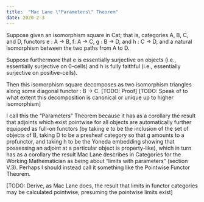 ```yaml
---
title:  "Mac Lane \"Parameters\" Theorem"
date: 2020-2-3
---
```

Suppose given an isomorphism square in Cat; that is, categories A, B, C, and D, functors e : A -> B, f: A -> C, g : B -> D, and h : C -> D, and a natural isomorphism between the two paths from A to D.

Suppose furthermore that e is essentially surjective on objects (i.e., essentially surjective on 0-cells) and h is fully faithful (i.e., essentially surjective on positive-cells).

Then this isomorphism square decomposes as two isomorphism triangles along some diagonal functor : B -> C. \[TODO: Proof\] \[TODO: Speak of to what extent this decomposition is canonical or unique up to higher isomorphism\]

I call this the “Parameters” Theorem because it has as a corollary the result that adjoints which exist pointwise for all objects are automatically further equipped as full-on functors (by taking e to be the inclusion of the set of objects of B, taking D to be a presheaf category so that g amounts to a profunctor, and taking h to be the Yoneda embedding showing that possessing an adjoint at a particular object is property-like), which in turn has as a corollary the result Mac Lane describes in Categories for the Working Mathematician as being about “limits with parameters” (section V.3). Perhaps I should instead call it something like the Pointwise Functor Theorem.

[TODO: Derive, as Mac Lane does, the result that limits in functor categories may be calculated pointwise, presuming the pointwise limits exist]